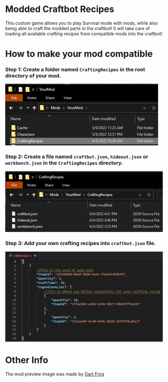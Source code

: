 # Modded Craftbot Recipes
 This custom game allows you to play Survival mode with mods, while also being able to craft the modded parts in the craftbot! It will take care of loading all available crafting recipes from compatible mods into the craftbot!

# How to make your mod compatible
### Step 1: Create a folder named `CraftingRecipes` in the root directory of your mod.
![Guide1](https://github.com/QuestionableM/Modded-Craftbot-Recipes/blob/main/GuideImages/guide_image1.png)
### Step 2: Create a file named `craftbot.json`, `hideout.json` or `workbench.json` in the `CraftingRecipes` directory.
![Guide2](https://github.com/QuestionableM/Modded-Craftbot-Recipes/blob/main/GuideImages/guide_image2.png)
### Step 3: Add your own crafting recipes into `craftbot.json` file.
![Guide3](https://github.com/QuestionableM/Modded-Craftbot-Recipes/blob/main/GuideImages/guide_image3.png)

# Other Info
The mod preview image was made by [Dart Frog](https://steamcommunity.com/profiles/76561198318189561)

